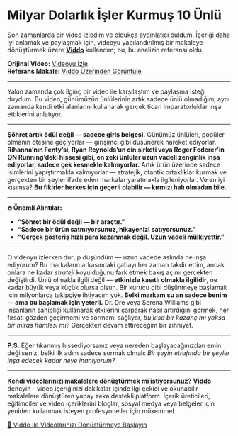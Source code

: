 # Milyar Dolarlık İşler Kurmuş 10 Ünlü

Son zamanlarda bir video izledim ve oldukça aydınlatıcı buldum. İçeriği daha iyi anlamak ve paylaşmak için, videoyu yapılandırılmış bir makaleye dönüştürmek üzere **[Viddo](https://viddo.pro/)** kullandım; bu, bu analizin referansı oldu.

**Orijinal Video:** [Videoyu İzle](https://www.youtube.com/watch?v=oDNqbA9ZnOY)  
**Referans Makale:** [Viddo Üzerinden Görüntüle](https://viddo.pro/zh/video-result/d5009fa8-29ca-48df-ab64-1e8b67fa3195)

---

Yakın zamanda çok ilginç bir video ile karşılaştım ve paylaşma isteği duydum. Bu video, günümüzün ünlülerinin artık sadece ünlü olmadığını, aynı zamanda kendi etki alanlarını kullanarak gerçek ticari imparatorluklar inşa ettiklerini anlatıyor.

---

**Şöhret artık ödül değil — sadece giriş belgesi.** Günümüz ünlüleri, popüler olmanın ötesine geçiyorlar — girişimci gibi düşünerek hareket ediyorlar. **Rihanna’nın Fenty’si, Ryan Reynolds’un cin şirketi veya Roger Federer’in ON Running’deki hissesi gibi, en zeki ünlüler uzun vadeli zenginlik inşa ediyorlar, sadece çek kesmekle kalmıyorlar.** Artık ürün üzerinde sadece isimlerini yapıştırmakla kalmıyorlar — stratejik, otantik ortaklıklar kurmak ve gerçekten bir şeyler ifade eden markalar yaratmakla ilgileniyorlar. Ve en iyi kısımsa? **Bu fikirler herkes için geçerli olabilir — kırmızı halı olmadan bile.**

---

**🔥 Önemli Alıntılar:**

- **“Şöhret bir ödül değil — bir araçtır.”**
- **“Sadece bir ürün satmıyorsunuz, hikayenizi satıyorsunuz.”**
- **“Gerçek gösteriş hızlı para kazanmak değil. Uzun vadeli mülkiyettir.”**

---

O videoyu izlerken durup düşündüm — uzun vadede aslında ne inşa ediyorum? Bu markaların arkasındaki çabayı her zaman takdir ettim, ancak onlara ne kadar *strateji* koyulduğunu fark etmek bakış açımı gerçekten değiştirdi. Ünlü olmakla ilgili değil — **etkinizle kasıtlı olmakla ilgilidir**, ne kadar büyük veya küçük olursa olsun. Bir kurucu gibi düşünmeye başlamak için milyonlarca takipçiye ihtiyacım yok. **Belki markam şu an sadece benim — ama bu başlamak için yeterli.** Dr. Dre veya Serena Williams gibi insanların sahipliği kullanarak etkilerini çarparak nasıl artırdığını görmek, her fırsatı gözden geçirmemi ve sormamı sağlıyor, *bu kısa bir kazanç mı yoksa bir miras hamlesi mi?* Gerçekten devam ettireceğim bir zihniyet.

---

**P.S.** Eğer tıkanmış hissediyorsanız veya nereden başlayacağınızdan emin değilseniz, belki ilk adım sadece sormak olmalı: *Bir şeyin etrafında bir şeyler inşa edecek kadar neye inanıyorum?*

---

**Kendi videolarınızı makalelere dönüştürmek mi istiyorsunuz?** **[Viddo](https://viddo.pro/)** deneyin - video içeriğinizi dakikalar içinde ilgi çekici ve okunabilir makalelere dönüştüren yapay zeka destekli platform. İçerik üreticileri, eğitimciler ve video içeriklerini bloglar, sosyal medya veya belgeler için yeniden kullanmak isteyen profesyoneller için mükemmel.

[🚀 Viddo ile Videolarınızı Dönüştürmeye Başlayın](https://viddo.pro/)